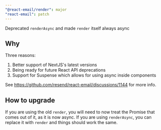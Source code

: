 ```yaml
---
"@react-email/render": major
"react-email": patch
---
```


Deprecated `renderAsync` and made `render` itself always async

## Why

Three reasons:

1. Better support of NextJS's latest versions
2. Being ready for future React API deprecations
3. Support for Suspense which allows for using async inside components

See https://github.com/resend/react-email/discussions/1144 for more info.

## How to upgrade

If you are using the old `render`, you will need to now treat the Promise
that comes out of it, as it is now async. If you are using `renderAsync`,
you can replace it with `render` and things should work the same.
